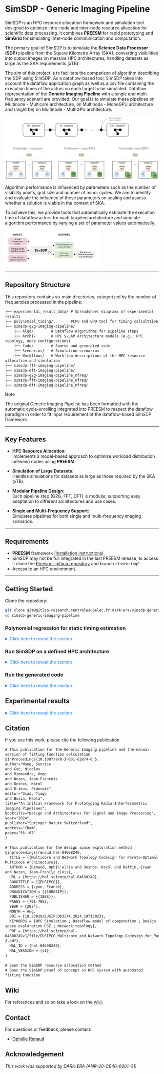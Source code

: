 # SimSDP - Generic Imaging Pipeline

SimSDP is an HPC resource allocation framework and simulation tool designed to optimize intra-node and inter-node resource allocation for scientific data processing. It combines **PREESM** for rapid prototyping and **SimGrid** for simulating inter-node communication and computation. 

The primary goal of SimSDP is to simulate the **Science Data Processor (SDP)** pipeline from the Square Kilometre Array (SKA), converting visibilities into output images on massive HPC architectures, handling datasets as large as the SKA requirements (xTB).


The aim of this project is to facilitate the comparison of algorithm describing the SDP using SimSDP.  As a dataflow-based tool, SimSDP takes into account the dataflow application graph as well as a csv file containing the execution times of the actors on each target to be simulated. Dataflow representation of  the **Generic Imaging Pipeline** with a single and multi-frequency scenarii are provided. Our goal is to simulate these pipelines on Multinode - Multicore architecture, on Multinode - MonoGPU architecture and (might be) on Multinode - MultiGPU architecture.

<img src="https://raw.githubusercontent.com/Ophelie-Renaud/simsdp-generic-imaging-pipeline/refs/heads/main/experimental_result_data/project_goal.png" style="zoom:100%;" />

Algorithm performance is influenced by parameters such as the number of visibility points, grid size and number of minor cycles. We aim to identify and evaluate the influence of these parameters on scaling and assess whether a solution is viable in the context of SKA.

To achieve this, we provide tools that automatically estimate the execution time of dataflow actors for each targeted architecture and simulate algorithm performance by varying a set of parameter values automatically.

<img src="https://raw.githubusercontent.com/Ophelie-Renaud/simsdp-generic-imaging-pipeline/refs/heads/main/experimental_result_data/project_goal2.png" style="zoom:30%;" />

---

## Repository Structure

This repository contains six main directories, categorized by the number of frequencies processed in the pipeline:

```plaintext
├── experimental_result_data/ # Spreadsheet diagrams of experimental results
├── polynomial_timing/ 	      #CPU and GPU tool for timing calcultaion
├── simsdp-g2g-imaging-pipeline/
    ├── Algo/        # Dataflow Algorithms for pipeline steps 
    ├── Archi/       # HPC S-LAM Architecture models (e.g., HPC topology, node configurations)
    ├── Code/        # Source and generated code
    ├── Scenarios/   # Simulation scenarios 
    ├── Workflows/   # Workflow descriptions of the HPC resource allocation and simulation
├── simsdp-fft-imaging-pipeline/
├── simsdp-dft-imaging-pipeline/
├── simsdp-g2g-imaging-pipeline_nfreq/
├── simsdp-fft-imaging-pipeline_nfreq/
├── simsdp-dft-imaging-pipeline_nfreq/
```

> [!NOTE]
>
> The original Generic Imaging Pipeline has been formatted with the automatic cycle-unrolling integrated into PREESM to respect the dataflow paradigm in order to fit input requirement of the dataflow-based SimSDP framework.



---

## Key Features

- **HPC Resource Allocation**:  
  Implements a model-based approach to optimize workload distribution between nodes using **PREESM**.
  
- **Simulation of Large Datasets**:  
  Handles simulations for datasets as large as those required by the SKA (xTB).
  
- **Modular Pipeline Design**:  
  Each pipeline step (G2G, FFT, DFT) is modular, supporting easy adaptation to different architectures and use cases.
  
- **Single and Multi-Frequency Support**:  
  Simulates pipelines for both single and multi-frequency imaging scenarios.

---

## Requirements

- **PREESM** framework ([installation instructions](https://preesm.github.io/get/)).
- SimSDP may not be full integrated in the last PREESM release, to access it clone the [Preesm - github repository](https://github.com/preesm/preesm/) and branch `clustering2`.
- Access to an HPC environment.

---

## Getting Started

Clone the repository:
```bash
git clone git@gitlab-research.centralesupelec.fr:dark-era/simsdp-generic-imaging-pipeline.git
cd simsdp-generic-imaging-pipeline
```

### Polynomial regression for static timing estimation
<details>
    <summary style="cursor: pointer; color: #007bff;"> Click here to reveal the section </summary>
This section consist in setting up a method to define actor timings with a fitting function to facilitate algorithm comparison varying parameters. The method consist in building sampling (stored in **/averages** :file_folder:) and compute fitting function for each actor. The original method was setting up by Sunrise Wang and consist in a manual method evaluating few samples of data (details of the method are available in the [wiki](https://gitlab-research.centralesupelec.fr/dark-era/simsdp-generic-imaging-pipeline/-/wikis/pages)), however once benchmark is set up additional instruction can be found in [polynomials_timing](https://gitlab-research.centralesupelec.fr/dark-era/simsdp-generic-imaging-pipeline/-/tree/main/polynomial_timing?ref_type=heads) :file_folder: section **SOTA**. The proposed automated method extending Sunrise\'s work can be found in [polynomials_timing](https://gitlab-research.centralesupelec.fr/dark-era/simsdp-generic-imaging-pipeline/-/tree/main/polynomial_timing?ref_type=heads) :file_folder: section **Proposed method**.  
</details>

### Run SimSDP on a defined HPC architecture

<details>
    <summary style="cursor: pointer; color: #007bff;"> Click here to reveal the section </summary>
The SimSDP consist in 3 main steps:

- **Node-level partitioning**: Divide the dataflow graph into subgraph, each associated to an architecture node.
- **Thread-level partitioning**: For each subgraph allocate resources on an architecture node.
- **Simulation**: Simulate the intra- and inter- architecture node behavior.


SimSDP has been [is going to be] updated in order to manage several partitioning mode.


- <u>**Manual mode** (this project): One subgraph on the topgraph is associated to a node architecture</u>.
- **Random mode**: The whole graph is partitioned among the available node and distributed in random-workload.
- **Balanced workload mode** (the original method, for more detail see [wiki](https://gitlab-research.centralesupelec.fr/dark-era/simsdp-generic-imaging-pipeline/-/wikis/pages)): The whole graph is partitioned among the available node and distributed in balanced-workload.

#### Simulating on <u>multicore</u> & multinode architecture

Setting up the manual mode: open preesm projects > `workflows/NodePartitioning.worflow` > select the `NodePartitioner` task > `properties` > `Partitioning mode` :arrow_right: `manual`.

##### Single node simulation

1. Launch **PREESM** and open defined preesm projects: `File` > `open project from file system` > browse: `simsdp_g2g_imaging_pipeline` folder.

2. Run simulation: `Workflows/codegen.worflow` > right click > `Preesm` > `run workflow` > browse: `1` or `4core.scenario`.

   During its compilation :hourglass:, the workflow will log information into the Console of Preesm. When running a workflow, you should always check this console for warnings and errors (or any other useful information).

   The C code generated by the workflow is contained in the **/Code/generated/** directory. 

3. Result :bar_chart: : A Gantt chart is generated.

##### multi node simulation

1. Launch **PREESM** and open defined preesm projects: `File `> `open project from file system` > browse: `simsdp_g2g_imaging_pipeline_nfreq` folder.

2. Run simulation: `Workflows/codegen.worflow` > right click > `Preesm` > `run workflow` > browse: `hypervisor.workflow` .

   During its compilation :hourglass:, the workflow will log information into the   Console of Preesm. When running a workflow, you should always check this console for warnings and errors (or any other useful information).

   Additionnaly, the workflow execution generates intermediary dataflow graphs that can be found in the **/Algo/generated/** directory. The C code generated by the workflow is contained in the **/Code/generated/** directory. The simulated data are stored in the **/Simulation** directory.

3. Result :bar_chart: : A python notebook is provided in the SimSDP project to analyse the simulator generated files: Launch `jupyter notebook` and open *SimSDPproject/SimulationAnalysis.ipynb*. Make sure that the  CSVs are in the reading path. Load each code to display the trends with  your simulated data.

</details>

### Run the generated code
<details>
    <summary style="cursor: pointer; color: #007bff;"> Click here to reveal the section </summary>

1. install the requirements:

```bash
sudo apt-get install libfftw3-dev

#BLAS
sudo apt-get install libblas-dev

#LAPACK
sudo apt-get install liblapack-dev
sudo apt-get install liblapacke-dev

#notebook to visualize
sudo apt-get install python3-pip
sudo apt install jupyter-notebook

#ASTROPY
sudo apt install python3-astropy
 
check: python3 -c "import astropy; print(astropy.__version__)"
```
2. Download [GLEAM](https://nasext-vaader.insa-rennes.fr/ietr-vaader/preesm/assets/sep_data.zip) (or whatever dataset).

3. copy past the data in Code/data/ folder. If it doesn't exist create a folder output/small/ inside.

4. Run the code and wait till your prompt display: `Process finished with exit code 0`.
    (It could be long depending on the **NUM_MAJOR_CYCLE** and the **NUM_MINOR_CYCLE**).

5. On CLion, for the CPU version, run the CMakeList.txt, build :hammer: and Run  the code :arrow_forward:.
  - Still on CLion, for GPU version, configure CMake:

    - install nvcc `sudo apt install nvidia-cuda-toolkit`, check the install `nvcc --version`.

    - Settings :gear:>Build, Execution, Deployment > CMake, add profile :heavy_plus_sign:, name `GIP_GPU`, CMake option `-DCMAKE_CUDA_COMPILER=/usr/local/cuda/bin/nvcc` (if you use the emulator: option `-DUSE_CUDA_EMULATOR=ON`, the emulator only allows you to check that the code is functional, execution will be slower than on a GPU).

#### Visualizing the outut
At this stage verify that your output folder contains files such as :"cycle_0_clean_psf.csv"

```
#Convert CSV files into fits files
python3 csvtoimage_all.py output/small/ fits/ ,

#install ds9
sudo apt install saods9

#Run
ds9 *.fits -lock frame wcs -zoom to fit
```
Filter: `/path to sep/ska_sep_preesm/Code/data/fits/*fits`

To reveal the contrasts:

- Color > Matplotlib > turbo (recommended by Sunrise)
- Color > Matplotlib > viridis / inferno (most popular in astro-papers)

![](https://github.com/Ophelie-Renaud/Imaging/blob/main/DS9_g2g_example1.png?raw=true)
    
</details>

## Experimental results

<details>
    <summary style="cursor: pointer; color: #007bff;"> Click here to reveal the section </summary>

- Simulating generic imaging pipelines - 1 freq - CPU - balanced-workload based node partitioning - unoptimized code - [nVis = 3924480 , GRID_SIZE = 2048, nMinorCycle = 200] :

![](https://raw.githubusercontent.com/Ophelie-Renaud/simsdp-generic-imaging-pipeline/refs/heads/main/experimental_result_data/1freq.png)

- Simulating generic imaging pipelines - 21 freq - CPU - frequency-based node partitioning - [**nVis** = 10xNUM_BASELINE:5xNUM_BASELINE:30xNUM_BASELINE , GRID_SIZE = 2048, nMinorCycle = 200]:

![](https://raw.githubusercontent.com/Ophelie-Renaud/simsdp-generic-imaging-pipeline/refs/heads/main/experimental_result_data/simu_nvis.png)

- Simulating generic imaging pipelines - 21 freq - CPU - frequency-based node partitioning - [nVis = 3924480 , **GRID_SIZE** = 512:512:2560, nMinorCycle = 200]:

![](https://raw.githubusercontent.com/Ophelie-Renaud/simsdp-generic-imaging-pipeline/refs/heads/main/experimental_result_data/simu_grid.png)

- Simulating generic imaging pipelines - 21 freq - CPU - frequency-based node partitioning - [nVis = 3924480 , GRID_SIZE = 2048, **nMinorCycle** = 50:50:250]:

![](https://raw.githubusercontent.com/Ophelie-Renaud/simsdp-generic-imaging-pipeline/refs/heads/main/experimental_result_data/simu_minor.png)



- Simulating generic imaging pipelines - 21 freq - **GPU** - frequency-based node partitioning - [**nVis** = 1:784896:3924480 , nKernel = 108800, nMinorCycle = 200]:

[ToDo]

- Simulating generic imaging pipelines - 21 freq - **GPU** - frequency-based node partitioning - [nVis = 3924480 , **nKernel** = 1:21760:108800, nMinorCycle = 200]:

[ToDo]

- Simulating generic imaging pipelines - 21 freq - **GPU** - frequency-based node partitioning - [nVis = 3924480 , nKernel = 108800, **nMinorCycle** = 1:40:200]:

[ToDo]
</details>

## Citation

If you use this work, please cite the following publication:

```plaintext
# This publication for the Generic Imaging pipeline and the manual version of fitting function calculation
@InProceedings{10.1007/978-3-031-62874-0_5,
author="Wang, Sunrise
and Gac, Nicolas
and Miomandre, Hugo
and Nezan, Jean-Francois
and Desnos, Karol
and Orieux, Francois",
editor="Dias, Tiago
and Busia, Paola",
title="An Initial Framework for Prototyping Radio-Interferometric Imaging Pipelines",
booktitle="Design and Architectures for Signal and Image Processing",
year="2024",
publisher="Springer Nature Switzerland",
address="Cham",
pages="56--67"
}

# This publication for the design space exploration method
@inproceedings{renaud:hal-04608249,
  TITLE = {{Multicore and Network Topology Codesign for Pareto-Optimal Multinode Architecture}},
  AUTHOR = {Renaud, Oph{\'e}lie and Desnos, Karol and Raffin, Erwan and Nezan, Jean-Fran{\c c}ois},
  URL = {https://hal.science/hal-04608249},
  BOOKTITLE = {{EUSIPCO}},
  ADDRESS = {Lyon, France},
  ORGANIZATION = {{EURASIP}},
  PUBLISHER = {{IEEE}},
  PAGES = {701-705},
  YEAR = {2024},
  MONTH = Aug,
  DOI = {10.23919/EUSIPCO63174.2024.10715023},
  KEYWORDS = {HPC Simulation ; Dataflow model of computation ; Design space exploration DSE ; Network topology},
  PDF = {https://hal.science/hal-04608249v1/file/EUSIPCO_Multicore_and_Network_Topology_Codesign_for_Pareto_Optimal_Multinode_Architecture-2.pdf},
  HAL_ID = {hal-04608249},
  HAL_VERSION = {v1},
}

# Soon the SimSDP resource allocation method
# Soon the SimSDP proof of concept on HPC system with automated fitting function
```

## Wiki

For references and so on take a look on the [wiki](https://gitlab-research.centralesupelec.fr/dark-era/simsdp-generic-imaging-pipeline/-/wikis/pages).

## Contact  

For questions or feedback, please contact:  
- [Ophélie Renaud](mailto:ophelie.renaud@ens-paris-saclay.fr)

## Acknowledgement

*This work was supported by DARK-ERA (ANR-20-CE46-0001-01).*
